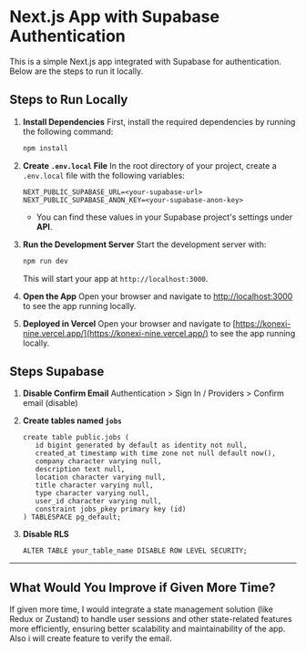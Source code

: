 
# Next.js App with Supabase Authentication

This is a simple Next.js app integrated with Supabase for authentication. Below are the steps to run it locally.

## Steps to Run Locally

1. **Install Dependencies**
   First, install the required dependencies by running the following command:

   ```bash
   npm install
   ```

2. **Create `.env.local` File**
   In the root directory of your project, create a `.env.local` file with the following variables:

   ```env
   NEXT_PUBLIC_SUPABASE_URL=<your-supabase-url>
   NEXT_PUBLIC_SUPABASE_ANON_KEY=<your-supabase-anon-key>
   ```

   - You can find these values in your Supabase project's settings under **API**.

3. **Run the Development Server**
   Start the development server with:

   ```bash
   npm run dev
   ```

   This will start your app at `http://localhost:3000`.

4. **Open the App**
   Open your browser and navigate to [http://localhost:3000](http://localhost:3000) to see the app running locally.

5. **Deployed in Vercel**
   Open your browser and navigate to [https://konexi-nine.vercel.app/](https://konexi-nine.vercel.app/) to see the app running locally.


## Steps Supabase

1. **Disable Confirm Email**
   Authentication > Sign In / Providers > Confirm email (disable)

2. **Create tables named `jobs`**
   ```
   create table public.jobs (
      id bigint generated by default as identity not null,
      created_at timestamp with time zone not null default now(),
      company character varying null,
      description text null,
      location character varying null,
      title character varying null,
      type character varying null,
      user_id character varying null,
      constraint jobs_pkey primary key (id)
   ) TABLESPACE pg_default;
   ```

3. **Disable RLS**
   ```
   ALTER TABLE your_table_name DISABLE ROW LEVEL SECURITY;
   ```
---

## What Would You Improve if Given More Time?

If given more time, I would integrate a state management solution (like Redux or Zustand) to handle user sessions and other state-related features more efficiently, ensuring better scalability and maintainability of the app. Also i will create feature to verify the email.